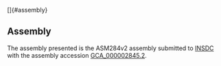 []{#assembly}

Assembly
--------

The assembly presented is the ASM284v2 assembly submitted to
[INSDC](http://www.insdc.org) with the assembly accession
[GCA\_000002845.2](http://www.ebi.ac.uk/ena/data/view/GCA_000002845.2).
